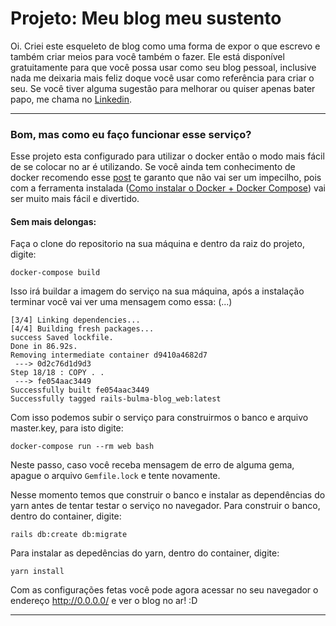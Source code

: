 # Projeto: Meu blog meu sustento

Oi. Criei este esqueleto de blog como uma forma de expor o que escrevo e também criar meios para você também o fazer. Ele está disponível gratuitamente para que você possa usar como seu blog pessoal, inclusive nada me deixaria mais feliz doque você usar como referência para criar o seu. Se você tiver alguma sugestão para melhorar ou quiser apenas bater papo, me chama no [Linkedin](https://www.linkedin.com/in/k41n3w/).

---
### Bom, mas como eu faço funcionar esse serviço?

Esse projeto esta configurado para utilizar o docker então o modo mais fácil de se colocar no ar é utilizando. Se você ainda tem conhecimento de docker recomendo esse [post](https://docs.docker.com/samples/rails/) te garanto que não vai ser um impecilho, pois com a ferramenta instalada ([Como instalar o Docker + Docker Compose](https://docs.docker.com/compose/install/)) vai ser muito mais fácil e divertido.

#### Sem mais delongas:

Faça o clone do repositorio na sua máquina e dentro da raiz do projeto, digite:
```
docker-compose build
```

Isso irá buildar a imagem do serviço na sua máquina, após a instalação terminar você vai ver uma mensagem como essa:
(...)
```
[3/4] Linking dependencies...
[4/4] Building fresh packages...
success Saved lockfile.
Done in 86.92s.
Removing intermediate container d9410a4682d7
 ---> 0d2c76d1d9d3
Step 18/18 : COPY . .
 ---> fe054aac3449
Successfully built fe054aac3449
Successfully tagged rails-bulma-blog_web:latest
```

Com isso podemos subir o serviço para construirmos o banco e arquivo master.key, para isto digite:
```
docker-compose run --rm web bash
```

Neste passo, caso você receba mensagem de erro de alguma gema, apague o arquivo `Gemfile.lock` e tente novamente.

Nesse momento temos que construir o banco e instalar as dependências do yarn antes de tentar testar o serviço no navegador.
Para construir o banco, dentro do container, digite:
```
rails db:create db:migrate 
```

Para instalar as depedências do yarn, dentro do container, digite:
```
yarn install
```

Com as configurações fetas você pode agora acessar no seu navegador o endereço http://0.0.0.0/ e ver o blog no ar! :D

---
